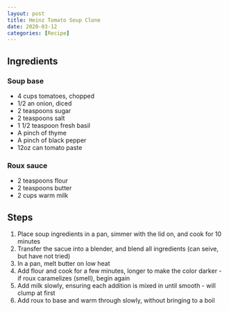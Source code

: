 ```yaml
---
layout: post
title: Heinz Tomato Soup Clone
date: 2020-03-12
categories: [Recipe]
---
```


## Ingredients

### Soup base

* 4 cups tomatoes, chopped
* 1/2 an onion, diced
* 2 teaspoons sugar
* 2 teaspoons salt
* 1 1/2 teaspoon fresh basil
* A pinch of thyme
* A pinch of black pepper
* 12oz can tomato paste

### Roux sauce

* 2 teaspoons flour
* 2 teaspoons butter
* 2 cups warm milk

## Steps

1. Place soup ingredients in a pan, simmer with the lid on, and cook for 10 minutes
1. Transfer the sacue into a blender, and blend all ingredients (can seive, but have not tried)
1. In a pan, melt butter on low heat
1. Add flour and cook for a few minutes, longer to make the color darker - if roux caramelizes (smell), begin again
1. Add milk slowly, ensuring each addition is mixed in until smooth - will clump at first
1. Add roux to base and warm through slowly, without bringing to a boil
